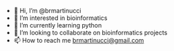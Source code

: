 - 👋 Hi, I’m @brmartinucci
- 👀 I’m interested in bioinformatics
- 🌱 I’m currently learning python
- 💞️ I’m looking to collaborate on bioinformatics projects
- 📫 How to reach me brmartinucci@gmail.com

<!---
brmartinucci/brmartinucci is a ✨ special ✨ repository because its `README.md` (this file) appears on your GitHub profile.
You can click the Preview link to take a look at your changes.
--->
